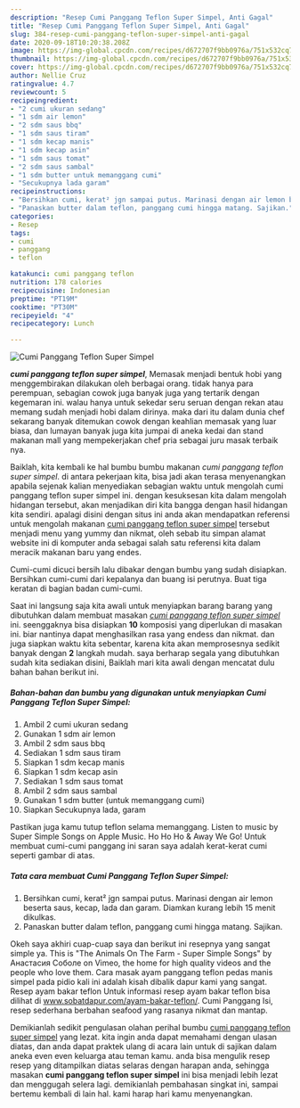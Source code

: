 ```yaml
---
description: "Resep Cumi Panggang Teflon Super Simpel, Anti Gagal"
title: "Resep Cumi Panggang Teflon Super Simpel, Anti Gagal"
slug: 384-resep-cumi-panggang-teflon-super-simpel-anti-gagal
date: 2020-09-18T10:20:38.208Z
image: https://img-global.cpcdn.com/recipes/d672707f9bb0976a/751x532cq70/cumi-panggang-teflon-super-simpel-foto-resep-utama.jpg
thumbnail: https://img-global.cpcdn.com/recipes/d672707f9bb0976a/751x532cq70/cumi-panggang-teflon-super-simpel-foto-resep-utama.jpg
cover: https://img-global.cpcdn.com/recipes/d672707f9bb0976a/751x532cq70/cumi-panggang-teflon-super-simpel-foto-resep-utama.jpg
author: Nellie Cruz
ratingvalue: 4.7
reviewcount: 5
recipeingredient:
- "2 cumi ukuran sedang"
- "1 sdm air lemon"
- "2 sdm saus bbq"
- "1 sdm saus tiram"
- "1 sdm kecap manis"
- "1 sdm kecap asin"
- "1 sdm saus tomat"
- "2 sdm saus sambal"
- "1 sdm butter untuk memanggang cumi"
- "Secukupnya lada garam"
recipeinstructions:
- "Bersihkan cumi, kerat² jgn sampai putus. Marinasi dengan air lemon beserta saus, kecap, lada dan garam. Diamkan kurang lebih 15 menit dikulkas."
- "Panaskan butter dalam teflon, panggang cumi hingga matang. Sajikan."
categories:
- Resep
tags:
- cumi
- panggang
- teflon

katakunci: cumi panggang teflon 
nutrition: 178 calories
recipecuisine: Indonesian
preptime: "PT19M"
cooktime: "PT30M"
recipeyield: "4"
recipecategory: Lunch

---
```



![Cumi Panggang Teflon Super Simpel](https://img-global.cpcdn.com/recipes/d672707f9bb0976a/751x532cq70/cumi-panggang-teflon-super-simpel-foto-resep-utama.jpg)

<b><i>cumi panggang teflon super simpel</i></b>, Memasak menjadi bentuk hobi yang menggembirakan dilakukan oleh berbagai orang. tidak hanya para perempuan, sebagian cowok juga banyak juga yang tertarik dengan kegemaran ini. walau hanya untuk sekedar seru seruan dengan rekan atau memang sudah menjadi hobi dalam dirinya. maka dari itu dalam dunia chef sekarang banyak ditemukan cowok dengan keahlian memasak yang luar biasa, dan lumayan banyak juga kita jumpai di aneka kedai dan stand makanan mall yang mempekerjakan chef pria sebagai juru masak terbaik nya.

Baiklah, kita kembali ke hal bumbu bumbu makanan <i>cumi panggang teflon super simpel</i>. di antara pekerjaan kita, bisa jadi akan terasa menyenangkan apabila sejenak kalian menyediakan sebagian waktu untuk mengolah cumi panggang teflon super simpel ini. dengan kesuksesan kita dalam mengolah hidangan tersebut, akan menjadikan diri kita bangga dengan hasil hidangan kita sendiri. apalagi disini dengan situs ini anda akan mendapatkan referensi untuk mengolah makanan <u>cumi panggang teflon super simpel</u> tersebut menjadi menu yang yummy dan nikmat, oleh sebab itu simpan alamat website ini di komputer anda sebagai salah satu referensi kita dalam meracik makanan baru yang endes.

Cumi-cumi dicuci bersih lalu dibakar dengan bumbu yang sudah disiapkan. Bersihkan cumi-cumi dari kepalanya dan buang isi perutnya. Buat tiga keratan di bagian badan cumi-cumi.


Saat ini langsung saja kita awali untuk menyiapkan barang barang yang dibutuhkan dalam membuat masakan <u><i>cumi panggang teflon super simpel</i></u> ini. seenggaknya bisa disiapkan <b>10</b> komposisi yang diperlukan di masakan ini. biar nantinya dapat menghasilkan rasa yang endess dan nikmat. dan juga siapkan waktu kita sebentar, karena kita akan memprosesnya sedikit banyak dengan <b>2</b> langkah mudah. saya berharap segala yang dibutuhkan sudah kita sediakan disini, Baiklah mari kita awali dengan mencatat dulu bahan bahan berikut ini.

<!--inarticleads1-->

##### Bahan-bahan dan bumbu yang digunakan untuk menyiapkan Cumi Panggang Teflon Super Simpel:

1. Ambil 2 cumi ukuran sedang
1. Gunakan 1 sdm air lemon
1. Ambil 2 sdm saus bbq
1. Sediakan 1 sdm saus tiram
1. Siapkan 1 sdm kecap manis
1. Siapkan 1 sdm kecap asin
1. Sediakan 1 sdm saus tomat
1. Ambil 2 sdm saus sambal
1. Gunakan 1 sdm butter (untuk memanggang cumi)
1. Siapkan Secukupnya lada, garam


Pastikan juga kamu tutup teflon selama memanggang. Listen to music by Super Simple Songs on Apple Music. Ho Ho Ho &amp; Away We Go! Untuk membuat cumi-cumi panggang ini saran saya adalah kerat-kerat cumi seperti gambar di atas. 

<!--inarticleads2-->

##### Tata cara membuat Cumi Panggang Teflon Super Simpel:

1. Bersihkan cumi, kerat² jgn sampai putus. Marinasi dengan air lemon beserta saus, kecap, lada dan garam. Diamkan kurang lebih 15 menit dikulkas.
1. Panaskan butter dalam teflon, panggang cumi hingga matang. Sajikan.


Okeh saya akhiri cuap-cuap saya dan berikut ini resepnya yang sangat simple ya. This is &#34;The Animals On The Farm - Super Simple Songs&#34; by Анастасия Соболе on Vimeo, the home for high quality videos and the people who love them. Cara masak ayam panggang teflon pedas manis simpel pada pidio kali ini adalah kisah dibalik dapur kami yang sangat. Resep ayam bakar teflon Untuk informasi resep ayam bakar teflon bisa dilihat di www.sobatdapur.com/ayam-bakar-teflon/. Cumi Panggang Isi, resep sederhana berbahan seafood yang rasanya nikmat dan mantap. 

Demikianlah sedikit pengulasan olahan perihal bumbu <u>cumi panggang teflon super simpel</u> yang lezat. kita ingin anda dapat memahami dengan ulasan diatas, dan anda dapat praktek ulang di acara lain untuk di sajikan dalam aneka even even keluarga atau teman kamu. anda bisa mengulik resep resep yang ditampilkan diatas selaras dengan harapan anda, sehingga masakan <b>cumi panggang teflon super simpel</b> ini bisa menjadi lebih lezat dan menggugah selera lagi. demikianlah pembahasan singkat ini, sampai bertemu kembali di lain hal. kami harap hari kamu menyenangkan.
